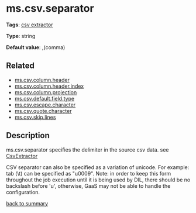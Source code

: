 # ms.csv.separator

**Tags**: 
[csv extractor](categories.md#csv-extractor-properties)

**Type**: string

**Default value**: ,(comma)

## Related 
- [ms.csv.column.header](ms.csv.column.header.md)
- [ms.csv.column.header.index](ms.csv.column.header.index.md)
- [ms.csv.column.projection](ms.csv.column.projection.md)
- [ms.csv.default.field.type](ms.csv.default.field.type.md)
- [ms.csv.escape.character](ms.csv.escape.character.md)
- [ms.csv.quote.character](ms.csv.quote.character.md)
- [ms.csv.skip.lines](ms.csv.skip.lines.md)

## Description

ms.csv.separator specifies the delimiter in the source csv data. see [CsvExtractor](https://github.com/linkedin/data-integration-library/blob/master/docs/components/CsvExtractor.md)

CSV separator can also be specified as a variation of unicode. For example: tab (\t) can be 
specified as "u0009". Note: in order to keep this form throughout the job execution until it is
being used by DIL, there should be no backslash before 'u', otherwise, GaaS may not be able to
handle the configuration.   

[back to summary](summary.md#mscsvseparator)
